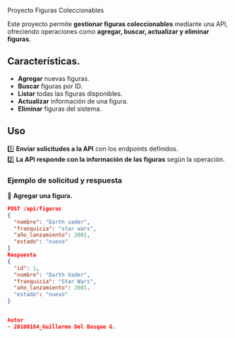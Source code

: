 Proyecto Figuras Coleccionables

Este proyecto permite **gestionar figuras coleccionables** mediante una API, ofreciendo operaciones como **agregar, buscar, actualizar y eliminar figuras**.  

## **Características.**  
- **Agregar** nuevas figuras.  
- **Buscar** figuras por ID.  
- **Listar** todas las figuras disponibles.  
- **Actualizar** información de una figura.  
- **Eliminar** figuras del sistema.  

## **Uso**  

1️⃣ **Enviar solicitudes a la API** con los endpoints definidos.  
2️⃣ **La API responde con la información de las figuras** según la operación.  

### **Ejemplo de solicitud y respuesta**  

📌 **Agregar una figura.**  
```json
POST /api/figuras  
{
  "nombre": "Darth vader",
  "franquicia": "star wars",
  "año_lanzamiento": 2001,
  "estado": "nuevo"
}
Respuesta
{
  "id": 1,
  "nombre": "Darth Vader",
  "franquicia": "Star Wars",
  "año_lanzamiento": 2001.
  "estado": "nuevo"
}


Autor
- 20100184_Guillermo Del Bosque G.